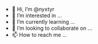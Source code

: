 - 👋 Hi, I’m @nyxtyr
- 👀 I’m interested in ...
- 🌱 I’m currently learning ...
- 💞️ I’m looking to collaborate on ...
- 📫 How to reach me ...

<!---
nyxtyr/nyxtyr is a ✨ special ✨ repository because its `README.md` (this file) appears on your GitHub profile.
You can click the Preview link to take a look at your changes.
--->
